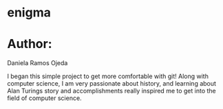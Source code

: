 # enigma

# Author:

Daniela Ramos Ojeda

I began this simple project to get more comfortable with git! Along with computer science, I am very passionate about history, and learning about Alan Turings story and accomplishments really inspired me to get into the field of computer science.
